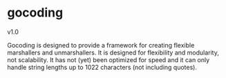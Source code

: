 gocoding
========

v1.0

Gocoding is designed to provide a framework for creating flexible marshallers
and unmarshallers. It is designed for flexibility and modularity, not
scalability. It has not (yet) been optimized for speed and it can only handle
string lengths up to 1022 characters (not including quotes).